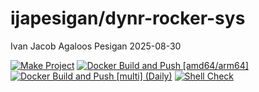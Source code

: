 ijapesigan/dynr-rocker-sys
================
Ivan Jacob Agaloos Pesigan
2025-08-30

<!-- README.md is generated from .setup/readme/README.Rmd. Please edit that file -->

<!-- badges: start -->

[![Make
Project](https://github.com/ijapesigan/docker-dynr-rocker-sys/actions/workflows/make.yml/badge.svg)](https://github.com/ijapesigan/docker-dynr-rocker-sys/actions/workflows/make.yml)
[![Docker Build and Push
\[amd64/arm64\]](https://github.com/ijapesigan/docker-dynr-rocker-sys/actions/workflows/docker-build-push-multi.yml/badge.svg)](https://github.com/ijapesigan/docker-dynr-rocker-sys/actions/workflows/docker-build-push-multi.yml)
[![Docker Build and Push \[multi\]
(Daily)](https://github.com/ijapesigan/docker-dynr-rocker-sys/actions/workflows/docker-build-push-daily-multi.yml/badge.svg)](https://github.com/ijapesigan/docker-dynr-rocker-sys/actions/workflows/docker-build-push-daily-multi.yml)
[![Shell
Check](https://github.com/ijapesigan/docker-dynr-rocker-sys/actions/workflows/shellcheck.yml/badge.svg)](https://github.com/ijapesigan/docker-dynr-rocker-sys/actions/workflows/shellcheck.yml)
<!-- badges: end -->
